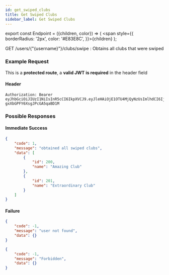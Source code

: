 ```yaml
---
id: get_swiped_clubs
title: Get Swiped Clubs
sidebar_label: Get Swiped Clubs
---
```


export const Endpoint = ({children, color}) => ( <span style={{
      borderRadius: '2px',
      color: '#E83E8C',
    }}>{children}</span> );

<Endpoint>GET /users/{"{username}"}/clubs/swipe </Endpoint>: Obtains all clubs that were swiped

### Example Request
This is a **protected route**, a **valid JWT is required** in the header field
#### Header
```
Authorization: Bearer eyJhbGciOiJIUzI1NiIsInR5cCI6IkpXVCJ9.eyJleHAiOjE1OTU4MjQyNzUsImlhdCI6IjIwMjAtMDctMjdUMDA6MjY6MTUuNzg5NTg0Mi0wNDowMCIsInN1YiI6ImNocmlzIn0.5US2_ITKcfgkpEbfsR-gxXbGPFY6XsgJPcGA5qaBD1M
```

### Possible Responses
#### Immediate Success
```json
{
    "code": 1,
    "message": "obtained all swiped clubs",
    "data": [
        {
            "id": 200,
            "name": "Amazing Club"
        },
        {
            "id": 201,
            "name": "Extraordinary Club"
        }
    ]
}
```
#### Failure
```json
{
	"code": -1,
	"message": "user not found",
	"data": {}
}
```
```json
{
	"code": -1,
	"message": "Forbidden",
	"data": {}
}
```




